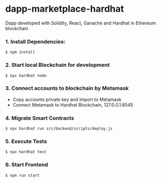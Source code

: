 # dapp-marketplace-hardhat
Dapp developed with Solidity, React, Ganache and Hardhat in Ethereum blockchain

### 1. Install Dependencies:
`$ npm install`
### 2. Start local Blockchain for development
`$ npx hardhat node`

### 3. Connect accounts to blockchain by Metamask
- Copy accounts private key and import to Metamask
- Connect Metamask to Hardhat Blockchain, 127.0.0.1:8545

### 4. Migrate Smart Contracts
`$ npx hardhat run src/backend/scripts/deploy.js`

### 5. Execute Tests
`$ npx hardhat test`

### 6. Start Frontend
`$ npm run start`